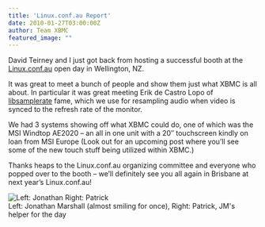 ```yaml
---
title: 'Linux.conf.au Report'
date: 2010-01-27T03:00:00Z
author: Team XBMC
featured_image: ""
---
```

David Teirney and I just got back from hosting a successful booth at the [Linux.conf.au](http://www.lca2010.org.nz/) open day in Wellington, NZ.

 It was great to meet a bunch of people and show them just what XBMC is all about. In particular it was great meeting Erik de Castro Lopo of [libsamplerate](http://www.mega-nerd.com/SRC/) fame, which we use for resampling audio when video is synced to the refresh rate of the monitor.

 We had 3 systems showing off what XBMC could do, one of which was the MSI Windtop AE2020 – an all in one unit with a 20″ touchscreen kindly on loan from MSI Europe (Look out for an upcoming post where you’ll see some of the new touch stuff being utilized within XBMC.)

 Thanks heaps to the Linux.conf.au organizing committee and everyone who popped over to the booth – we’ll definitely see you all again in Brisbane at next year’s Linux.conf.au!

 ![Left: Jonathan Right: Patrick](/sites/default/files/uploads/linuxconf-scaled.jpg "linuxconf-scaled")  
 Left: Jonathan Marshall (almost smiling for once), Right: Patrick, JM's helper for the day

  